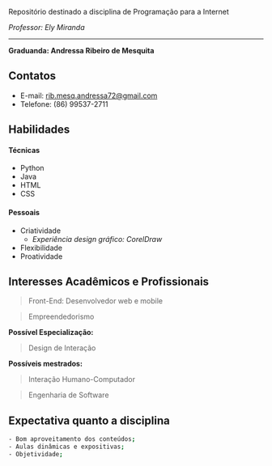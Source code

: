 Repositório destinado a disciplina de Programação para a Internet

*Professor: Ely Miranda*
****

**Graduanda: Andressa Ribeiro de Mesquita**
## Contatos
 * E-mail: rib.mesq.andressa72@gmail.com
 * Telefone: (86) 99537-2711

## Habilidades

#### Técnicas
 * Python
 * Java
 * HTML
 * CSS
 
#### Pessoais
 * Criatividade 
    * *Experiência design gráfico: CorelDraw*  
 * Flexibilidade
 * Proatividade
 
## Interesses Acadêmicos e Profissionais

>Front-End: Desenvolvedor web e mobile

>Empreendedorismo
 
  **Possível Especialização:**

>Design de Interação


  **Possíveis mestrados:**

>Interação Humano-Computador

>Engenharia de Software

## Expectativa quanto a disciplina
```sh
- Bom aproveitamento dos conteúdos;
- Aulas dinâmicas e expositivas;
- Objetividade;
```
